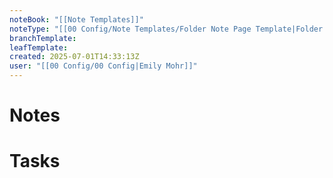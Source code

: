 ```yaml
---
noteBook: "[[Note Templates]]"
noteType: "[[00 Config/Note Templates/Folder Note Page Template|Folder Note]]"
branchTemplate:
leafTemplate:
created: 2025-07-01T14:33:13Z
user: "[[00 Config/00 Config|Emily Mohr]]"
---
```

# Notes
# Tasks
